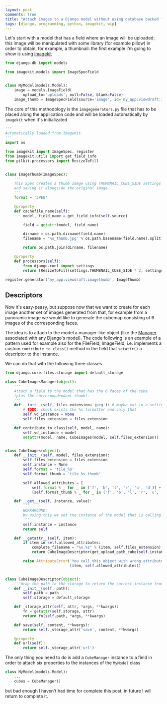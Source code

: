 ```yaml
---
layout: post
comments: true
title: "Attach images to a Django model without using database backed fields"
tags: [django, programming, python, imagekit, wip]
---
```


Let's start with a model that has a field where an image will be uploaded;
this image will be manipulated with some library (for example pillow) in order
to obtain, for example, a thumbnail: the first example I'm going to show is using
[imagekit](https://django-imagekit.readthedocs.org/en/latest/)

```python
from django.db import models

from imagekit.models import ImageSpecField


class MyModel(models.Model):
    image = models.ImageField(
        upload_to='uploads', null=False, blank=False)
    image_thumb = ImageSpecField(source='image', id='my_app:viewdraft:imagethumb')
```

The core of this methodology is the ``imagegenerators.py`` file that has to be placed
along the application code and will be loaded automatically by ``imagekit`` when
it's initializated

```python
'''
Automatically loaded from ImageKit.
'''
import os

from imagekit import ImageSpec, register
from imagekit.utils import get_field_info
from pilkit.processors import ResizeToFill


class ImageThumb(ImageSpec):
    '''
    This Spec creates a thumb image using THUMBNAIL_CUBE_SIDE settings
    and saving it alongside the original image.
    '''
    format = 'JPEG'

    @property
    def cachefile_name(self):
        model, field_name = get_field_info(self.source)

        field = getattr(model, field_name)

        dirname = os.path.dirname(field.name)
        filename = '%s_thumb.jpg' % os.path.basename(field.name).split('.')[0]

        return os.path.join(dirname, filename)

    @property
    def processors(self):
        from django.conf import settings
        return [ResizeToFill(settings.THUMBNAIL_CUBE_SIDE * 2, settings.THUMBNAIL_CUBE_SIDE * 4)]

register.generator('my_app:viewdraft:imagethumb', ImageThumb)
```

## Descriptors

Now it's easy-peasy, but suppose now that we want to create for each image another set of images
generated from that, for example from a panoramic image we would like to generate the cubemap
consisting of 6 images of the corresponding faces.

The idea is to attach to the model a manager-like object (like the [Manager](https://docs.djangoproject.com/en/1.8/topics/db/managers/)
associated with any Django's model). The code following is an example of a pattern used for example
also for the FileField, ImageField, i.e. implements a custom ``contribute_to_class()`` method in the field
that ``setattr()`` a descriptor to the instance.

We can do that with the following three classes

```python
from django.core.files.storage import default_storage

class CubeImagesManager(object):
    '''
    Attach a field to the model that has the 6 faces of the cube
    (plus the correspondendant thumb).
    '''
    def __init__(self, files_extension='jpeg'): # maybe ext in a settings
        # TODO: check exists the %s formatter and only that
        self.vd_instance = None
        self.files_extension = files_extension

    def contribute_to_class(self, model, name):
        self.vd_instance = model
        setattr(model, name, CubeImages(model, self.files_extension))


class CubeImages(object):
    def __init__(self, model, files_extension):
        self.files_extension = files_extension
        self.instance = None
        self.format = 'tile_%s'
        self.format_thumb = 'tile_%s_thumb'

        self.allowed_attributes = [
            self.format % _ for _ in ('f', 'b', 'l', 'r', 'u', 'd')] +
            [self.format_thumb % _ for _ in ('f', 'b', 'l', 'r', 'u', 'd')]

    def __get__(self, instance, value):
        '''
        WORKAROUND:
        by using this we set the instance of the model that is calling the object
        '''
        self.instance = instance
        return self

    def __getattr__(self, item):
        if item in self.allowed_attributes:
            complete_filename = "%s.%s" % (item, self.files_extension) # THE EXTENSION IS FIXED?
            return CubeImageDescriptor(get_upload_path_cube(self.instance, complete_filename))

        raise AttributeError('You call this object with wrong attribute name \'%s\', allowed %s' %
                             (item, self.allowed_attributes))


class CubeImageDescriptor(object):
    '''Wrap the path to the storage to return the correct instance from the path'''
    def __init__(self, path):
        self.path = path
        self.storage = default_storage

    def _storage_attr(self, attr, *args, **kwargs):
        fn = getattr(self.storage, attr)
        return fn(self.path, *args, **kwargs)

    def save(self, content, **kwargs):
        return self._storage_attr('save', content, **kwargs)

    @property
    def url(self):
        return self._storage_attr('url')
```

The only thing you need to do is add a ``CubeManager`` instance to a field in order
to attach six properties to the instances of the ``MyModel`` class

```python
class MyModel(models.Model):
    ...
    cubes = CubeManager()
```

but bad enough I haven't had time for complete this post, in future I will return to complete it.
